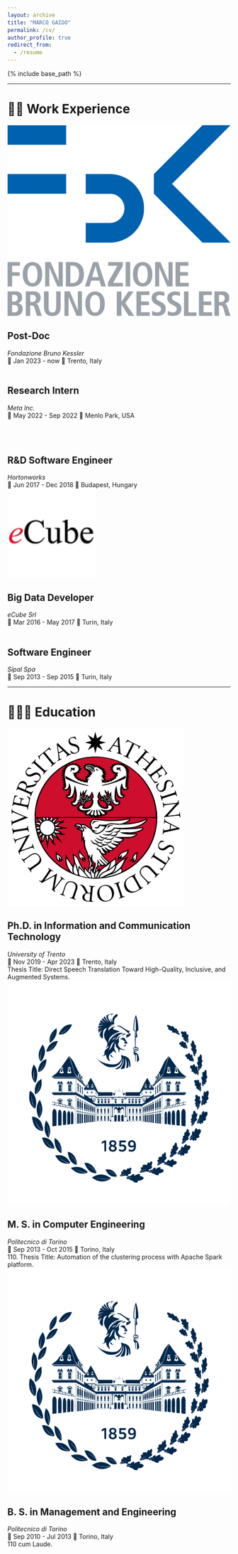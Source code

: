 ```yaml
---
layout: archive
title: "MARCO GAIDO"
permalink: /cv/
author_profile: true
redirect_from:
  - /resume
---
```


{% include base_path %}

----

# 🧑‍💻 Work Experience

<div class="wrapper">
  <span class="align-left" style="width:128px">
    <img src="/images/FBK.png" alt="">
  </span>

  <span>
    <h2 class="archive__item-title">Post-Doc</h2>
    <p style="margin:0px;font-style: italic;">Fondazione Bruno Kessler</p>
    <p style="margin:0px">📅 Jan 2023 - now 📍 Trento, Italy</p>
  </span>
</div>


<div class="wrapper">
  <span class="align-left" style="width:128px">
    <img src="https://vincos.it/wp-content/uploads/2021/10/meta-logo-1.png" alt="">
  </span>

  <span>
    <h2 class="archive__item-title">Research Intern</h2>
    <p style="margin:0px;font-style: italic;">Meta Inc.</p>
    <p style="margin:0px">📅 May 2022 - Sep 2022 📍 Menlo Park, USA</p>
  </span>
</div>

<div class="wrapper">
  <span class="align-left" style="width:128px">
    <img src="https://upload.wikimedia.org/wikipedia/en/thumb/4/45/Hortonworks_logo.svg/1200px-Hortonworks_logo.svg.png" alt=""><br><br><br>
  </span>

  <span>
    <h2 class="archive__item-title">R&D Software Engineer</h2>
    <p style="margin:0px;font-style: italic;">Hortonworks</p>
    <p style="margin:0px">📅 Jun 2017 - Dec 2018 📍 Budapest, Hungary</p>
  </span>
</div>

<div class="wrapper">
  <span class="align-left" style="width:128px">
    <img src="/images/1631374719048.jpeg" alt="">
  </span>

  <span>
    <h2 class="archive__item-title">Big Data Developer</h2>
    <p style="margin:0px;font-style: italic;">eCube Srl</p>
    <p style="margin:0px">📅 Mar 2016 - May 2017 📍 Turin, Italy</p>
  </span>
</div>

<div class="wrapper">
  <span class="align-left" style="width:128px">
    <img src="https://sipal-10d99.kxcdn.com/wp-content/uploads/sites/23/2022/10/logo_sipal-01-300x149.jpg" alt="">
  </span>

  <span>
    <h2 class="archive__item-title">Software Engineer</h2>
    <p style="margin:0px;font-style: italic;">Sipal Spa</p>
    <p style="margin:0px">📅 Sep 2013 - Sep 2015 📍 Turin, Italy</p>
  </span>
</div>



----

# 🧑🏻‍🎓 Education


<div class="wrapper">
  <span class="align-left" style="width:128px">
    <img src="/images/unitn.png" alt="">
  </span>

  <span>
    <h2 class="archive__item-title">Ph.D. in Information and Communication Technology</h2>
    <p style="margin:0px;font-style: italic;">University of Trento</p>
    <p style="margin:0px">📅 Nov 2019 - Apr 2023 📍 Trento, Italy</p>
    <p style="margin:0px">
    Thesis Title: Direct Speech Translation Toward High-Quality, Inclusive, and Augmented Systems.
    </p>
  </span>
</div>


<div class="wrapper">
  <span class="align-left" style="width:128px">
    <img src="/images/polito.png" alt="">
  </span>

  <span>
    <h2 class="archive__item-title">M. S. in Computer Engineering</h2>
    <p style="margin:0px;font-style: italic;">Politecnico di Torino</p>
    <p style="margin:0px">📅 Sep 2013 - Oct 2015 📍 Torino, Italy</p>
    <p style="margin:0px">
    110. Thesis Title: Automation of the clustering process with Apache Spark platform.
    </p>
  </span>
</div>

<div class="wrapper">
  <span class="align-left" style="width:128px">
    <img src="/images/polito.png" alt="">
  </span>

  <span>
    <h2 class="archive__item-title">B. S. in Management and Engineering</h2>
    <p style="margin:0px;font-style: italic;">Politecnico di Torino</p>
    <p style="margin:0px">📅 Sep 2010 - Jul 2013 📍 Torino, Italy</p>
    <p style="margin:0px">
    110 cum Laude.
    </p>
  </span>
</div>

